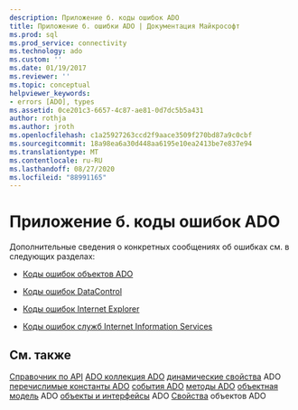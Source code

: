 ```yaml
---
description: Приложение б. коды ошибок ADO
title: Приложение б. ошибки ADO | Документация Майкрософт
ms.prod: sql
ms.prod_service: connectivity
ms.technology: ado
ms.custom: ''
ms.date: 01/19/2017
ms.reviewer: ''
ms.topic: conceptual
helpviewer_keywords:
- errors [ADO], types
ms.assetid: 0ce201c3-6657-4c87-ae81-0d7dc5b5a431
author: rothja
ms.author: jroth
ms.openlocfilehash: c1a25927263ccd2f9aace3509f270bd87a9c0cbf
ms.sourcegitcommit: 18a98ea6a30d448aa6195e10ea2413be7e837e94
ms.translationtype: MT
ms.contentlocale: ru-RU
ms.lasthandoff: 08/27/2020
ms.locfileid: "88991165"
---
```

# <a name="appendix-b-ado-error-codes"></a>Приложение б. коды ошибок ADO
Дополнительные сведения о конкретных сообщениях об ошибках см. в следующих разделах:

-   [Коды ошибок объектов ADO](./ado-error-codes.md)

-   [Коды ошибок DataControl](./datacontrol-error-codes.md)

-   [Коды ошибок Internet Explorer](./internet-explorer-error-codes.md)

-   [Коды ошибок служб Internet Information Services](./internet-information-services-error-codes.md)

## <a name="see-also"></a>См. также
 [Справочник по API](../../reference/ado-api/ado-api-reference.md) [ADO коллекция ADO](../../reference/ado-api/ado-collections.md) [динамические свойства](../../reference/ado-api/ado-dynamic-properties.md) ADO [перечислимые константы ADO](../../reference/ado-api/ado-enumerated-constants.md) [события ADO](../../reference/ado-api/ado-events.md) [методы ADO](../../reference/ado-api/ado-methods.md) [объектная модель](../../reference/ado-api/ado-object-model.md) ADO [объекты и интерфейсы](../../reference/ado-api/ado-objects-and-interfaces.md) ADO [Свойства](../../reference/ado-api/ado-properties.md) объектов ADO
